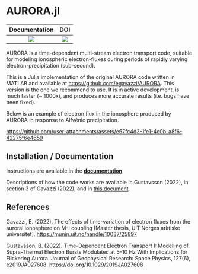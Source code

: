 # AURORA.jl

| **Documentation**                 | **DOI**                 |
|:---------------------------------:|:-----------------------:|
| [![][docs-dev-img]][docs-dev-url] | [![][doi-img]][doi-url] |

AURORA is a time-dependent multi-stream electron transport code, suitable for modeling ionospheric electron-fluxes during periods of rapidly varying electron-precipitation (sub-second).


This is a Julia implementation of the original AURORA code written in MATLAB and available at https://github.com/egavazzi/AURORA. This version is the one we recommend to use. It is in active development, is much faster (~ 1000x), and produces more accurate results (i.e. bugs have been fixed).

Below is an example of electron flux in the ionosphere produced by AURORA in response to Alfvénic precipitation.

https://github.com/user-attachments/assets/e67fc4d3-1fe1-4c0b-a8f6-42275f6e4659



## Installation / Documentation
Instructions are available in the [**documentation**](https://egavazzi.github.io/AURORA.jl/dev/).

Descriptions of how the code works are available in Gustavsson (2022), in section 3 of Gavazzi (2022), and in [this document](https://github.com/egavazzi/AURORA.jl/blob/main/docs/other/AURORA_Documentation.pdf).

## References
Gavazzi, E. (2022). The effects of time-variation of electron fluxes from the auroral ionosphere on M-I coupling [Master thesis, UiT Norges arktiske universitet]. https://munin.uit.no/handle/10037/25897

Gustavsson, B. (2022). Time-Dependent Electron Transport I: Modelling of Supra-Thermal Electron Bursts Modulated at 5–10 Hz With Implications for Flickering Aurora. Journal of Geophysical Research: Space Physics, 127(6), e2019JA027608. https://doi.org/10.1029/2019JA027608




[docs-dev-img]: https://img.shields.io/badge/docs-dev-blue.svg
[docs-dev-url]: https://egavazzi.github.io/AURORA.jl/dev/
[doi-img]: https://zenodo.org/badge/DOI/10.5281/zenodo.11238620.svg
[doi-url]: https://doi.org/10.5281/zenodo.11238620
